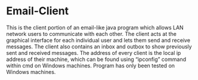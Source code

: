 # Email-Client
This is the client portion of an email-like java program which allows LAN network users to communicate with each other. The client acts at the graphical interface for each individual user and lets them send and receive messages. The client also contains an inbox and outbox to show previously sent and received messages. The address of every client is the local ip address of their machine, which can be found using “ipconfig” command within cmd on Windows machines. Program has only been tested on Windows machines.
